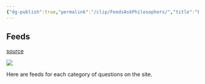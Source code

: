 ```yaml
---
{"dg-publish":true,"permalink":"/clip/FeedsAskPhilosophers/","title":"Feeds | AskPhilosophers.org","created":"2025-06-25T14:18:43.705+08:00"}
---
```


## Feeds

[source](https://www.askphilosophers.org/category-feeds)

[![](https://www.askphilosophers.org/sites/all/themes/mothership_philosophers/images/AP-logo-2x-2.png)](http://www.askphilosophers.org/)

Here are feeds for each category of questions on the site.

